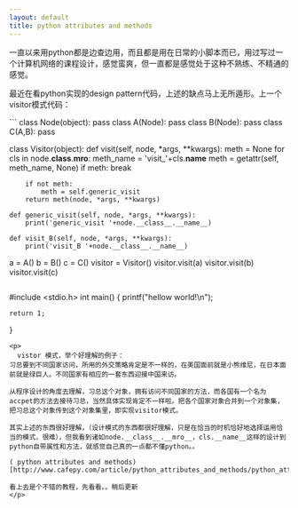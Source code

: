 ```yaml
---
layout: default
title: python attributes and methods
---
```

<p>
一直以来用python都是边查边用，而且都是用在日常的小脚本而已，用过写过一个计算机网络的课程设计，感觉蛮爽，但一直都是感觉处于这种不熟练、不精通的感觉。

最近在看python实现的design pattern代码，上述的缺点马上无所遁形。上一个visitor模式代码：
</P>
```
class Node(object): pass
class A(Node): pass
class B(Node): pass
class C(A,B): pass

class Visitor(object):
    def visit(self, node, *args, **kwargs):
        meth = None
        for cls in node.__class__.__mro__:
            meth_name = 'visit_'+cls.__name__
            meth = getattr(self, meth_name, None)
            if meth:
                break

        if not meth:
            meth = self.generic_visit
        return meth(node, *args, **kwargs)

    def generic_visit(self, node, *args, **kwargs):
        print('generic_visit '+node.__class__.__name__)

    def visit_B(self, node, *args, **kwargs):
        print('visit_B '+node.__class__.__name__)
        



a = A()
b = B()
c = C()
visitor = Visitor()
visitor.visit(a)
visitor.visit(b)
visitor.visit(c)
```
``` 
#include <stdio.h>
int main()
{
    printf("hellow world!\n");
 
    return 1;
}
```
<p>
  vistor 模式，举个好理解的例子：
习总要到不同国家访问，所用的外交策略肯定是不一样的，在美国面前就是小熊维尼，在日本面前就是绿巨人。不同国家有相应的一套东西迎接中国来访。
                                                                                                                                           从程序设计的角度去理解，习总这个对象，拥有访问不同国家的方法，而各国有一个名为accpet的方法去接待习总，当然具体实现肯定不一样啦。把各个国家对象合并到一个对象集，把习总这个对象传到这个对象集里，即实现visitor模式。
 
其实上述的东西很好理解，（设计模式的东西都很好理解，只是在恰当的时机恰好地选择运用恰当的模式，很难），但我看到诸如node.__class__.__mro__，cls.__name__这样的设计到python自带属性和方法，就感觉自己真的一点都不懂python。。

( python attributes and methods)[http://www.cafepy.com/article/python_attributes_and_methods/python_attributes_and_methods.html]

看上去是个不错的教程，先看看。。稍后更新
</p>
